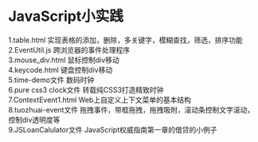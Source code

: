 # JavaScript小实践
1.table.html 实现表格的添加，删除，多关键字，模糊查找，筛选，排序功能<br>
2.EventUtil.js 跨浏览器的事件处理程序<br>
3.mouse_div.html 鼠标控制div移动<br>
4.keycode.html 键盘控制div移动<br>
5.time-demo文件 数码时钟<br>
6.pure css3 clock文件 转载纯CSS3打造精致时钟<br>
7.ContextEvent1.html Web上自定义上下文菜单的基本结构 <br>
8.tuozhuai-event文件 拖拽事件，带框拖拽，拖拽吸附，滚动条控制文字滚动，控制div透明度等<br>
9.JSLoanCalulator文件 JavaScript权威指南第一章的借贷的小例子


